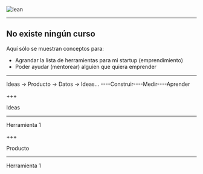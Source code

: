 ![lean](http://www.leanproduction.co/wp-content/uploads/2015/04/phuongphaptinhgonvasixsigma2.jpg)

---

## No existe ningún curso
Aquí sólo se muestran conceptos para:
 * Agrandar la lista de herramientas para mi startup (emprendimiento)
 * Poder ayudar (mentorear) alguien que quiera emprender

---

Ideas -> Producto -> Datos -> Ideas...
----Construir----Medir----Aprender

+++

Ideas

---

Herramienta 1

+++

Producto

---

Herramienta 1